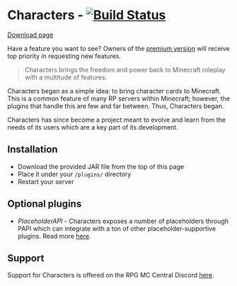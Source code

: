 # Characters - [![Build Status](https://travis-ci.org/OutcastChris/Characters.svg?branch=master)](https://travis-ci.org/OutcastChris/Characters)

[Download page](https://www.spigotmc.org/resources/characters-roleplay-essentials.45142/)

Have a feature you want to see? Owners of the [premium version](https://www.spigotmc.org/resources/characters-roleplay-essentials.45142/) will receive top priority in requesting new features.

> Characters brings the freedom and power back to Minecraft roleplay with a multitude of features.

Characters began as a simple idea: to bring character cards to Minecraft. This is a common feature of many RP servers within Minecraft; however, the plugins that handle this are few and far between. Thus, Characters began.

Characters has since become a project meant to evolve and learn from the needs of its users which are a key part of its development.

## Installation

* Download the provided JAR file from the top of this page
* Place it under your `/plugins/` directory
* Restart your server

## Optional plugins

* _PlaceholderAPI_ - Characters exposes a number of placeholders through PAPI which can integrate with a ton of other placeholder-supportive plugins. Read more [here](https://github.com/OutcastChris/Characters/wiki/PlaceholderAPI).

## Support

Support for Characters is offered on the RPG MC Central Discord [here](https://discord.gg/nnYppfw).
